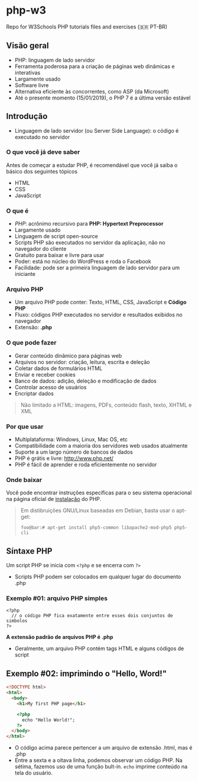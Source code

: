 # php-w3
Repo for W3Schools PHP tutorials files and exercises (🇧🇷 PT-BR)

## Visão geral
- PHP: linguagem de lado servidor
- Ferramenta poderosa para a criação de páginas web dinâmicas e interativas
- Largamente usado
- Software livre
- Alternativa eficiente às concorrentes, como ASP (da Microsoft)
- Até o presente momento (15/01/2019), o PHP 7 é a última versão estável

## Introdução
- Linguagem de lado servidor (ou Server Side Language): o código é executado no servidor

### O que você já deve saber
Antes de começar a estudar PHP, é recomendável que você já saiba o básico dos seguintes tópicos
- HTML
- CSS
- JavaScript

### O que é
- *PHP*: acrônimo recursivo para **PHP: Hypertext Preprocessor**
- Largamente usado
- Linguagem de script open-source
- Scripts PHP são executados no servidor da aplicação, não no navegador do cliente
- Gratuito para baixar e livre para usar
- Poder: está no núcleo do WordPress e roda o Facebook
- Facilidade: pode ser a primeira linguagem de lado servidor para um iniciante

### Arquivo PHP
- Um arquivo PHP pode conter: Texto, HTML, CSS, JavaScript e **Código PHP**
- Fluxo: códigos PHP executados no servidor e resultados exibidos no navegador
- Extensão: **.php**

### O que pode fazer
- Gerar conteúdo dinâmico para páginas web
- Arquivos no servidor: criação, leitura, escrita e deleção
- Coletar dados de formulários HTML
- Enviar e receber cookies
- Banco de dados: adição, deleção e modificação de dados
- Controlar acesso de usuários
- Encriptar dados

> Não limitado a HTML: imagens, PDFs, conteúdo flash, texto, XHTML e XML

### Por que usar
- Multiplataforma: Windows, Linux, Mac OS, etc
- Compatibilidade com a maioria dos servidores web usados atualmente
- Suporte a um largo número de bancos de dados
- PHP é grátis e livre: http://www.php.net/
- PHP é fácil de aprender e roda eficientemente no servidor

### Onde baixar
Você pode encontrar instruções específicas para o seu sistema operacional na página oficial de [instalação](https://www.php.net/manual/en/install.php "PHP: Installation and Configuration - Manual") do PHP.

> Em distibruições GNU/Linux baseadas em Debian, basta usar o apt-get:
> ```console
> foo@bar:# apt-get install php5-common libapache2-mod-php5 php5-cli
> ```

## Síntaxe PHP
Um script PHP se inicia com ```<?php``` e se encerra com ```?>```
- Scripts PHP podem ser colocados em qualquer lugar do documento .php

### Exemplo #01: arquivo PHP simples
```
<?php
  // o código PHP fica exatamente entre esses dois conjuntos de simbolos
?>
```
**A extensão padrão de arquivos PHP é .php**

- Geralmente, um arquivo PHP contém tags HTML e alguns códigos de script

## Exemplo #02: imprimindo o "Hello, Word!"

```html
<!DOCTYPE html>
<html>
  <body>
    <h1>My first PHP page</h1>

    <?php
      echo "Hello World!";
    ?>
  </body>
</html>
```

- O código acima parece pertencer a um arquivo de extensão .html, mas é .php
- Entre a sexta e a oitava linha, podemos observar um código PHP. Na sétima, fazemos uso de uma função bult-in. ```echo``` imprime conteúdo na tela do usuário.
